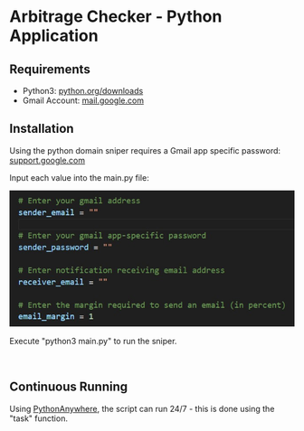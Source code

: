 # Arbitrage Checker - Python Application

## Requirements
- Python3: [python.org/downloads](https://www.python.org/downloads/)
- Gmail Account: [mail.google.com](https://mail.google.com/)


## Installation 
Using the python domain sniper requires a Gmail app specific password: [support.google.com](https://support.google.com/accounts/answer/185833)

Input each value into the main.py file:

![inputs in main.py file](imgs/inputs.jpg)

Execute "python3 main.py" to run the sniper.

<br>

## Continuous Running
Using [PythonAnywhere](https://pythonanywhere.com/), the script can run 24/7 - this is done using the "task" function. 